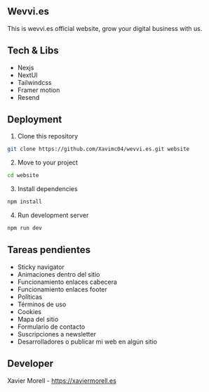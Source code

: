 ## Wevvi.es

This is wevvi.es official website, grow your digital business with us. 

## Tech & Libs

- Nexjs
- NextUI
- Tailwindcss
- Framer motion
- Resend

## Deployment

1. Clone this repository

```bash
git clone https://github.com/Xavimc04/wevvi.es.git website
```

2. Move to your project

```bash
cd website
```

3. Install dependencies

```bash
npm install
```

4. Run development server

```bash
npm run dev
```

## Tareas pendientes

- Sticky navigator
- Animaciones dentro del sitio
- Funcionamiento enlaces cabecera
- Funcionamiento enlaces footer
- Políticas
- Términos de uso
- Cookies
- Mapa del sitio
- Formulario de contacto
- Suscripciones a newsletter
- Desarrolladores o publicar mi web en algún sitio

## Developer

Xavier Morell - https://xaviermorell.es